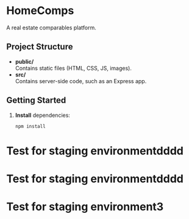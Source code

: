 # HomeComps

A real estate comparables platform.

## Project Structure

- **public/**  
  Contains static files (HTML, CSS, JS, images).  
- **src/**  
  Contains server-side code, such as an Express app.

## Getting Started

1. **Install** dependencies:
   ```bash
   npm install
# Test for staging environmentdddd
# Test for staging environmentdddd
# Test for staging environment3